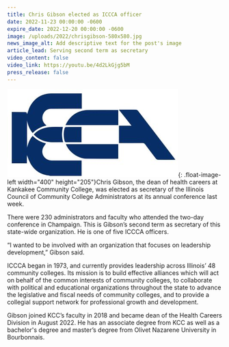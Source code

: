 ```yaml
---
title: Chris Gibson elected as ICCCA officer
date: 2022-11-23 00:00:00 -0600
expire_date: 2022-12-20 00:00:00 -0600
image: /uploads/2022/chrisgibson-580x580.jpg
news_image_alt: Add descriptive text for the post's image
article_lead: Serving second term as secretary
video_content: false
video_link: https://youtu.be/4d2LkGjg5bM
press_release: false
---
```

![](/uploads/2022/icccalogo-400x205.jpg){: .float-image-left width="400" height="205"}Chris Gibson, the dean of health careers at Kankakee Community College, was elected as secretary of the Illinois Council of Community College Administrators at its annual conference last week.&nbsp;

There were 230 administrators and faculty who attended the two-day conference in Champaign. This is Gibson’s second term as secretary of this state-wide organization. He is one of five ICCCA officers.

“I wanted to be involved with an organization that focuses on leadership development,” Gibson said.

ICCCA began in 1973, and currently provides leadership across Illinois’ 48 community colleges. Its mission is to build effective alliances which will act on behalf of the common interests of community colleges, to collaborate with political and educational organizations throughout the state to advance the legislative and fiscal needs of community colleges, and to provide a collegial support network for professional growth and development.

Gibson joined KCC’s faculty in 2018 and became dean of the Health Careers Division in August 2022. He has an associate degree from KCC as well as a bachelor's degree and master’s degree from Olivet Nazarene University in Bourbonnais.&nbsp;